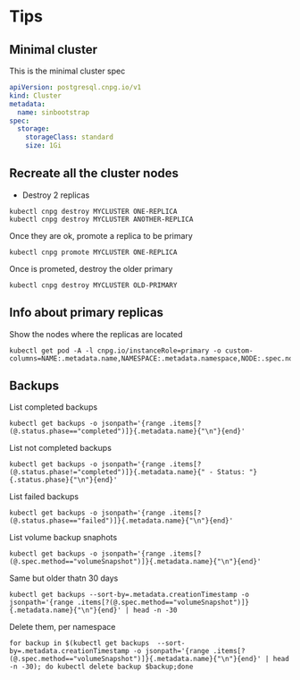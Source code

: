 # Tips

## Minimal cluster

This is the minimal cluster spec

```yaml
apiVersion: postgresql.cnpg.io/v1
kind: Cluster
metadata:
  name: sinbootstrap
spec:
  storage:
    storageClass: standard
    size: 1Gi
```

## Recreate all the cluster nodes

- Destroy 2 replicas

```shell
kubectl cnpg destroy MYCLUSTER ONE-REPLICA
kubectl cnpg destroy MYCLUSTER ANOTHER-REPLICA
```

Once they are ok, promote a replica to be primary

```shell
kubectl cnpg promote MYCLUSTER ONE-REPLICA
```

Once is prometed, destroy the older primary

```shell
kubectl cnpg destroy MYCLUSTER OLD-PRIMARY
```

## Info about primary replicas

Show the nodes where the replicas are located

```shell
kubectl get pod -A -l cnpg.io/instanceRole=primary -o custom-columns=NAME:.metadata.name,NAMESPACE:.metadata.namespace,NODE:.spec.nodeName
```

## Backups

List completed backups

```shell
kubectl get backups -o jsonpath='{range .items[?(@.status.phase=="completed")]}{.metadata.name}{"\n"}{end}'
```

List not completed backups

```shell
kubectl get backups -o jsonpath='{range .items[?(@.status.phase!="completed")]}{.metadata.name}{" - Status: "}{.status.phase}{"\n"}{end}'
```

List failed backups

```shell
kubectl get backups -o jsonpath='{range .items[?(@.status.phase=="failed")]}{.metadata.name}{"\n"}{end}'
```

List volume backup snaphots

```shell
kubectl get backups -o jsonpath='{range .items[?(@.spec.method=="volumeSnapshot")]}{.metadata.name}{"\n"}{end}'
```

Same but older thatn 30 days

```shell
kubectl get backups --sort-by=.metadata.creationTimestamp -o jsonpath='{range .items[?(@.spec.method=="volumeSnapshot")]}{.metadata.name}{"\n"}{end}' | head -n -30
```

Delete them, per namespace

```shell
for backup in $(kubectl get backups  --sort-by=.metadata.creationTimestamp -o jsonpath='{range .items[?(@.spec.method=="volumeSnapshot")]}{.metadata.name}{"\n"}{end}' | head -n -30); do kubectl delete backup $backup;done
```
